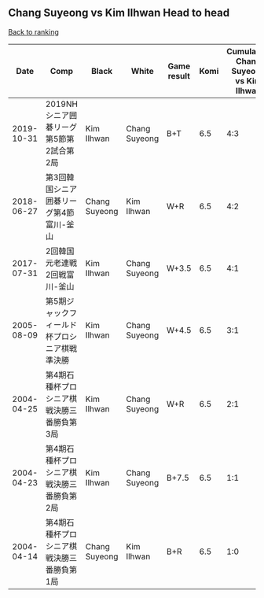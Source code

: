## Chang Suyeong vs Kim Ilhwan Head to head

[Back to ranking](../../index.md)




| **Date** | **Comp** | **Black** | **White** | **Game result** | **Komi** | **Cumulative Chang Suyeong vs Kim Ilhwan** | **Chang Suyeong streak** | **Kim Ilhwan streak** | 
| --- | --- | --- | --- | --- | --- | --- | --- | --- |
| 2019-10-31 | 2019NHシニア囲碁リーグ第5節第2試合第2局 | Kim Ilhwan | Chang Suyeong | B+T | 6.5 | 4:3 | 0 | 2 | 
| 2018-06-27 | 第3回韓国シニア囲碁リーグ第4節富川-釜山 | Chang Suyeong | Kim Ilhwan | W+R | 6.5 | 4:2 | 0 | 1 | 
| 2017-07-31 | 2回韓国元老連戦2回戦富川-釜山 | Kim Ilhwan | Chang Suyeong | W+3.5 | 6.5 | 4:1 | 3 | 0 | 
| 2005-08-09 | 第5期ジャックフィールド杯プロシニア棋戦準決勝 | Kim Ilhwan | Chang Suyeong | W+4.5 | 6.5 | 3:1 | 2 | 0 | 
| 2004-04-25 | 第4期石種杯プロシニア棋戦決勝三番勝負第3局 | Kim Ilhwan | Chang Suyeong | W+R | 6.5 | 2:1 | 1 | 0 | 
| 2004-04-23 | 第4期石種杯プロシニア棋戦決勝三番勝負第2局 | Kim Ilhwan | Chang Suyeong | B+7.5 | 6.5 | 1:1 | 0 | 1 | 
| 2004-04-14 | 第4期石種杯プロシニア棋戦決勝三番勝負第1局 | Chang Suyeong | Kim Ilhwan | B+R | 6.5 | 1:0 | 1 | 0 |




